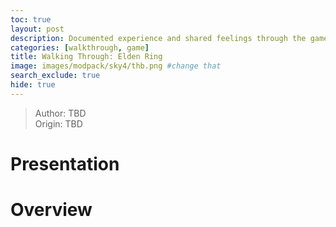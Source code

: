 ```yaml
---
toc: true
layout: post
description: Documented experience and shared feelings through the game.
categories: [walkthrough, game]
title: Walking Through: Elden Ring
image: images/modpack/sky4/thb.png #change that
search_exclude: true
hide: true
---
```

>Author: TBD  
Origin: TBD

# Presentation


# Overview


<script src="https://utteranc.es/client.js"
        repo="orian34/travelogues"
        issue-term="title"
        label="Comment"
        theme="github-dark"
        crossorigin="anonymous"
        async>
</script>

